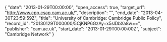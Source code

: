 {
  "date": "2013-01-29T00:00:00", 
  "open_access": true, 
  "target_url": "http://www.cpp.csap.cam.ac.uk/", 
  "description": "", 
  "end_date": "2013-04-30T23:59:59Z", 
  "title": "University of Cambridge: Cambridge Public Policy", 
  "record_id": "20130129T000000/5CjKNP6GzAy+x5slDbXa8w==", 
  "publisher": "cam.ac.uk", 
  "start_date": "2013-01-29T00:00:00Z", 
  "subject": "Cambridge Network"
}


